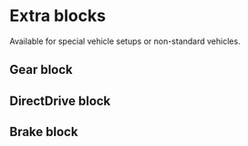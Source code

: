 # Extra blocks

Available for special vehicle setups or non-standard vehicles.

## Gear block

## DirectDrive block

## Brake block


